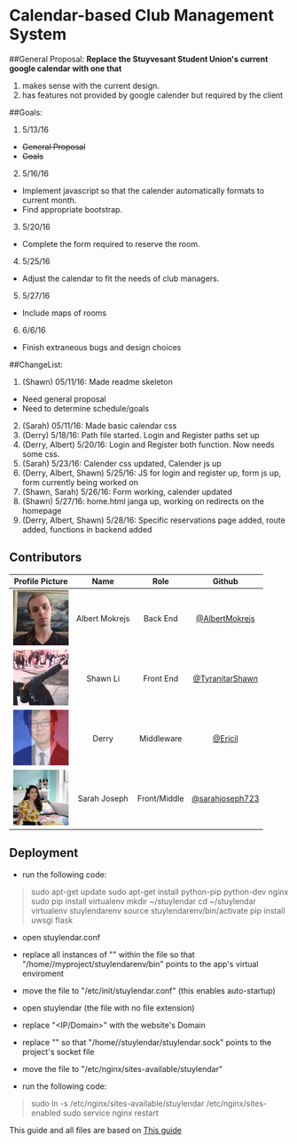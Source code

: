 # Calendar-based Club Management System


##General Proposal:
**Replace the Stuyvesant Student Union's current google calendar with one that**

1. makes sense with the current design.
2. has features not provided by google calender but required by the client

##Goals:
1. 5/13/16
  * ~~General Proposal~~
  * ~~Goals~~
2. 5/16/16
  * Implement javascript so that the calender automatically formats to current month.
  * Find appropriate bootstrap.
3. 5/20/16
  * Complete the form required to reserve the room.
4. 5/25/16
  * Adjust the calendar to fit the needs of club managers.
5. 5/27/16
  * Include maps of rooms
6. 6/6/16
  * Finish extraneous bugs and design choices

##ChangeList:
1. (Shawn) 05/11/16: Made readme skeleton
  * Need general proposal
  * Need to determine schedule/goals
2. (Sarah) 05/11/16: Made basic calendar css
3. (Derry) 5/18/16: Path file started. Login and Register paths set up
4. (Derry, Albert) 5/20/16: Login and Register both function. Now needs some css.
5. (Sarah) 5/23/16: Calender css updated, Calender js up
6. (Derry, Albert, Shawn) 5/25/16: JS for login and register up, form js up, form currently being worked on
7. (Shawn, Sarah) 5/26/16: Form working, calender updated
8. (Shawn) 5/27/16: home.html janga up, working on redirects on the homepage
9. (Derry, Albert, Shawn) 5/28/16: Specific reservations page added, route added, functions in backend added

## Contributors
|**Profile Picture**|    **Name**    |    **Role**    |    **Github**    |
|-------------------|:--------------:|:--------------:|:----------------:|
|<img src="images/albert.jpg" width="100" height="100" />|Albert Mokrejs|Back End|[@AlbertMokrejs](https://github.com/AlbertMokrejs/)|
|<img src="images/shawn.jpg" width="100" height="100" />|Shawn Li|Front End|[@TyranitarShawn](https://github.com/TyranitarShawn/)|
|<img src="images/derry.jpg" width="100" height="100" />|Derry|Middleware|[@Ericil](https://github.com/Ericil/)|
|<img src="images/sarah.jpg" width="100" height="100" />|Sarah Joseph|Front/Middle|[@sarahjoseph723](https://github.com/sarahjoseph723/)|

## Deployment

* run the following code:

> sudo apt-get update
> sudo apt-get install python-pip python-dev nginx
> sudo pip install virtualenv
> mkdir ~/stuylendar
> cd ~/stuylendar
> virtualenv stuylendarenv
> source stuylendarenv/bin/activate
> pip install uwsgi flask

* open stuylendar.conf
 * replace all instances of "<user>" within the file so that "/home/<user>/myproject/stuylendarenv/bin" points to the app's virtual enviroment
 * move the file to "/etc/init/stuylendar.conf" (this enables auto-startup)

* open stuylendar (the file with no file extension)
 * replace "<IP/Domain>" with the website's Domain
 * replace "<user>" so that "/home/<user>/stuylendar/stuylendar.sock" points to the project's socket file
 * move the file to "/etc/nginx/sites-available/stuylendar"

* run the following code:

> sudo ln -s /etc/nginx/sites-available/stuylendar /etc/nginx/sites-enabled
> sudo service nginx restart

This guide and all files are based on [This guide](https://www.digitalocean.com/community/tutorials/how-to-serve-flask-applications-with-uwsgi-and-nginx-on-ubuntu-14-04)
